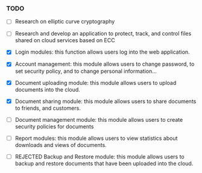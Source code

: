 ### TODO

- [ ] Research on elliptic curve cryptography

- [ ] Research and develop an application to protect, track, and control files shared on cloud
services based on ECC

- [x] Login modules: this function allows users log into the web application. 

- [x] Account management: this module allows users to change password, to set security
policy, and to change personal information…

- [x] Document uploading module: this module allows users to upload documents into the
cloud.

- [x] Document sharing module: this module allows users to share documents to friends,
and customers.

- [ ] Document management module: this module allows users to create security policies
for documents

- [ ] Report modules: this module allows users to view statistics about downloads and
views of documents.

- [ ] REJECTED Backup and Restore module: this module allows users to backup and restore
documents that have been uploaded into the cloud.

